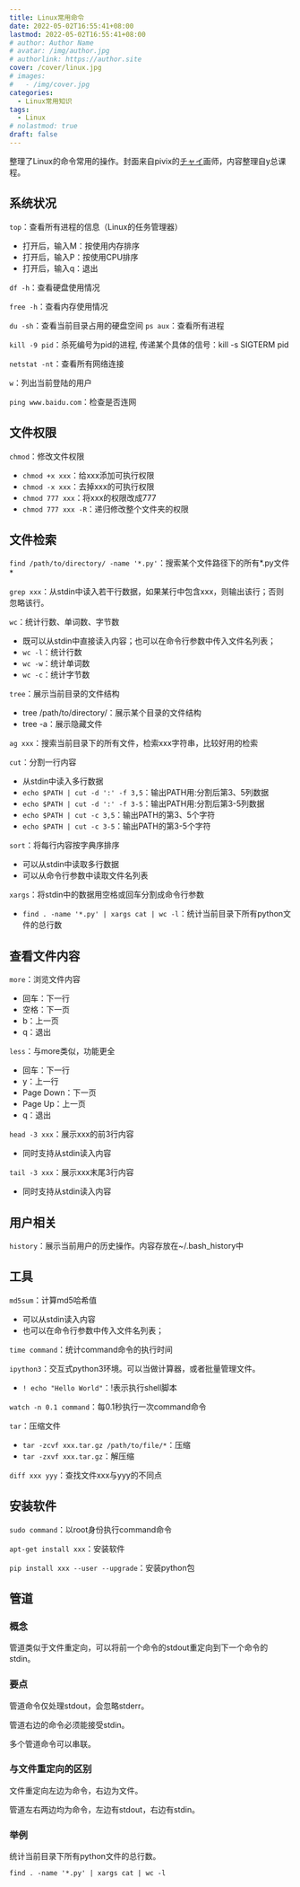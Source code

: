 ```yaml
---
title: Linux常用命令
date: 2022-05-02T16:55:41+08:00
lastmod: 2022-05-02T16:55:41+08:00
# author: Author Name
# avatar: /img/author.jpg
# authorlink: https://author.site
cover: /cover/linux.jpg
# images:
#   - /img/cover.jpg
categories:
  - Linux常用知识
tags:
  - Linux
# nolastmod: true
draft: false
---
```


整理了Linux的命令常用的操作。封面来自pivix的[チャイ](https://www.pixiv.net/users/1096811)画师，内容整理自y总课程。

<!--more-->

## 系统状况

`top`：查看所有进程的信息（Linux的任务管理器）

- 打开后，输入M：按使用内存排序
- 打开后，输入P：按使用CPU排序
- 打开后，输入q：退出

`df -h`：查看硬盘使用情况

`free -h`：查看内存使用情况

`du -sh`：查看当前目录占用的硬盘空间
`ps aux`：查看所有进程

`kill -9 pid`：杀死编号为pid的进程, 传递某个具体的信号：kill -s SIGTERM pid

`netstat -nt`：查看所有网络连接

`w`：列出当前登陆的用户

`ping www.baidu.com`：检查是否连网

## 文件权限

`chmod`：修改文件权限

- `chmod +x xxx`：给xxx添加可执行权限
- `chmod -x xxx`：去掉xxx的可执行权限
- `chmod 777 xxx`：将xxx的权限改成777
- `chmod 777 xxx -R`：递归修改整个文件夹的权限

## 文件检索

`find /path/to/directory/ -name '*.py'`：搜索某个文件路径下的所有*.py文件*

`grep xxx`：从stdin中读入若干行数据，如果某行中包含xxx，则输出该行；否则忽略该行。

`wc`：统计行数、单词数、字节数

- 既可以从stdin中直接读入内容；也可以在命令行参数中传入文件名列表；
- `wc -l`：统计行数
- `wc -w`：统计单词数
- `wc -c`：统计字节数

`tree`：展示当前目录的文件结构

- tree /path/to/directory/：展示某个目录的文件结构
- tree -a：展示隐藏文件

`ag xxx`：搜索当前目录下的所有文件，检索xxx字符串，比较好用的检索

`cut`：分割一行内容

- 从stdin中读入多行数据
- `echo $PATH | cut -d ':' -f 3,5`：输出PATH用:分割后第3、5列数据
- `echo $PATH | cut -d ':' -f 3-5`：输出PATH用:分割后第3-5列数据
- `echo $PATH | cut -c 3,5`：输出PATH的第3、5个字符
- `echo $PATH | cut -c 3-5`：输出PATH的第3-5个字符

`sort`：将每行内容按字典序排序

- 可以从stdin中读取多行数据
- 可以从命令行参数中读取文件名列表

`xargs`：将stdin中的数据用空格或回车分割成命令行参数

- `find . -name '*.py' | xargs cat | wc -l`：统计当前目录下所有python文件的总行数

## 查看文件内容

`more`：浏览文件内容

- 回车：下一行
- 空格：下一页
- b：上一页
- q：退出

`less`：与more类似，功能更全

- 回车：下一行
- y：上一行
- Page Down：下一页
- Page Up：上一页
- q：退出

`head -3 xxx`：展示xxx的前3行内容

- 同时支持从stdin读入内容

`tail -3 xxx`：展示xxx末尾3行内容

- 同时支持从stdin读入内容

## 用户相关

`history`：展示当前用户的历史操作。内容存放在~/.bash_history中

## 工具

`md5sum`：计算md5哈希值

- 可以从stdin读入内容
- 也可以在命令行参数中传入文件名列表；

`time command`：统计command命令的执行时间

`ipython3`：交互式python3环境。可以当做计算器，或者批量管理文件。

- `! echo "Hello World"`：!表示执行shell脚本

`watch -n 0.1 command`：每0.1秒执行一次command命令

`tar`：压缩文件

- `tar -zcvf xxx.tar.gz /path/to/file/*`：压缩
- `tar -zxvf xxx.tar.gz`：解压缩

`diff xxx yyy`：查找文件xxx与yyy的不同点

## 安装软件

`sudo command`：以root身份执行command命令

`apt-get install xxx`：安装软件

`pip install xxx --user --upgrade`：安装python包

## 管道

### 概念

管道类似于文件重定向，可以将前一个命令的stdout重定向到下一个命令的stdin。

### 要点

管道命令仅处理stdout，会忽略stderr。

管道右边的命令必须能接受stdin。

多个管道命令可以串联。

### 与文件重定向的区别

文件重定向左边为命令，右边为文件。

管道左右两边均为命令，左边有stdout，右边有stdin。

### 举例

统计当前目录下所有python文件的总行数。

`find . -name '*.py' | xargs cat | wc -l`